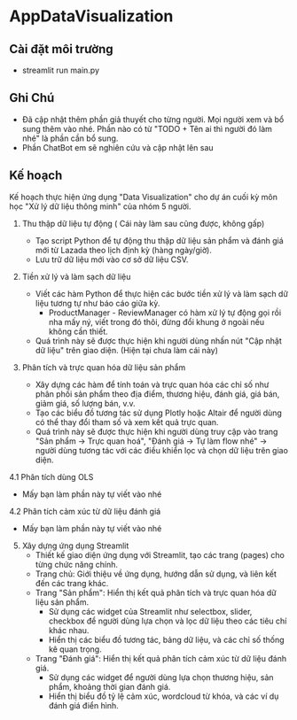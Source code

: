 # AppDataVisualization

## Cài đặt môi trường
- streamlit run main.py

## Ghi Chú
- Đã cập nhật thêm phần giả thuyết cho từng người. Mọi người xem và bổ sung thêm vào nhé. Phần nào có từ "TODO + Tên ai thì người đó làm nhé" là phần cần bổ sung.
- Phần ChatBot em sẽ nghiên cứu và cập nhật lên sau

## Kế hoạch
Kế hoạch thực hiện ứng dụng "Data Visualization" cho dự án cuối kỳ môn học "Xử lý dữ liệu thông minh" của nhóm 5 người.

1. Thu thập dữ liệu tự động ( Cái này làm sau cũng được, không gấp)
   - Tạo script Python để tự động thu thập dữ liệu sản phẩm và đánh giá mới từ Lazada theo lịch định kỳ (hàng ngày/giờ).
   - Lưu trữ dữ liệu mới vào cơ sở dữ liệu CSV.

2. Tiền xử lý và làm sạch dữ liệu
   - Viết các hàm Python để thực hiện các bước tiền xử lý và làm sạch dữ liệu tương tự như báo cáo giữa kỳ.
     - ProductManager - ReviewManager có hàm xử lý tự động gọi rồi nha mấy ný, viết trong đó thôi, đừng đổi khung ở ngoài nếu không cần thiết.
   - Quá trình này sẽ được thực hiện khi người dùng nhấn nút "Cập nhật dữ liệu" trên giao diện. (Hiện tại chưa làm cái này)

3. Phân tích và trực quan hóa dữ liệu sản phẩm
   - Xây dựng các hàm để tính toán và trực quan hóa các chỉ số như phân phối sản phẩm theo địa điểm, thương hiệu, đánh giá, giá bán, giảm giá, số lượng bán, v.v.
   - Tạo các biểu đồ tương tác sử dụng Plotly hoặc Altair để người dùng có thể thay đổi tham số và xem kết quả trực quan.
   - Quá trình này sẽ được thực hiện khi người dùng truy cập vào trang "Sản phẩm -> Trực quan hoá", "Đánh giá -> Tự làm flow nhé" -> người dùng tương tác với các điều khiển lọc và chọn dữ liệu trên giao diện.

4.1 Phân tích dùng OLS
   - Mấy bạn làm phần này tự viết vào nhé

4.2 Phân tích cảm xúc từ dữ liệu đánh giá
   - Mấy bạn làm phần này tự viết vào nhé
   
5. Xây dựng ứng dụng Streamlit
   - Thiết kế giao diện ứng dụng với Streamlit, tạo các trang (pages) cho từng chức năng chính.
   - Trang chủ: Giới thiệu về ứng dụng, hướng dẫn sử dụng, và liên kết đến các trang khác.
   - Trang "Sản phẩm": Hiển thị kết quả phân tích và trực quan hóa dữ liệu sản phẩm.
     - Sử dụng các widget của Streamlit như selectbox, slider, checkbox để người dùng lựa chọn và lọc dữ liệu theo các tiêu chí khác nhau.
     - Hiển thị các biểu đồ tương tác, bảng dữ liệu, và các chỉ số thống kê quan trọng.
   - Trang "Đánh giá": Hiển thị kết quả phân tích cảm xúc từ dữ liệu đánh giá.
     - Sử dụng các widget để người dùng lựa chọn thương hiệu, sản phẩm, khoảng thời gian đánh giá.
     - Hiển thị biểu đồ tỷ lệ cảm xúc, wordcloud từ khóa, và các ví dụ đánh giá điển hình.
